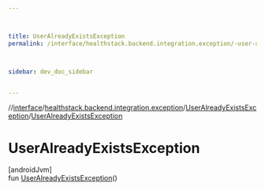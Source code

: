 ```yaml
---



title: UserAlreadyExistsException
permalink: /interface/healthstack.backend.integration.exception/-user-already-exists-exception/-user-already-exists-exception.html



sidebar: dev_doc_sidebar


---
```




//[interface](/bi_interface.html)/[healthstack.backend.integration.exception](../index.html)/[UserAlreadyExistsException](index.html)/[UserAlreadyExistsException](-user-already-exists-exception.html)



# UserAlreadyExistsException



[androidJvm]\
fun [UserAlreadyExistsException](-user-already-exists-exception.html)()






